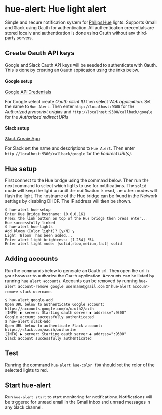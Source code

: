 # hue-alert: Hue light alert

Simple and secure notification system for
[Philips Hue](http://www2.meethue.com/en-us/) lights. Supports Gmail and Slack
using Oauth for authentication. All authentication credentials are stored
locally and authentication is done using Oauth without any third-party servers.

## Create Oauth API keys

Google and Slack Oauth API keys will be needed to authenticate with Oauth. This
is done by creating an Oauth application using the links below.

#### Google setup

[Google API Credentials](https://console.developers.google.com/apis/credentials)

For Google select create *Oauth client ID* then select *Web application*. Set
the name to `Hue Alert`. Then enter `http://localhost:9300` for the *Authorized
javascript origins* and `http://localhost:9300/callback/google` for the
*Authorized redirect URIs*

#### Slack setup

[Slack Create App](https://api.slack.com/apps/new)

For Slack set the name and descriptions to `Hue Alert`. Then enter
`http://localhost:9300/callback/google` for the *Redirect URI(s)*.

## Hue setup

First connect to the Hue bridge using the command below. Then run the next
command to select which lights to use for notifications. The `solid` mode will
keep the light on until the notification is read, the other modes will flash
the light. The hostname of the Hue bridge can be found in the Network settings
by disabling DHCP. The IP address will then be shown.

```
$ hue-alert hue-setup
Enter Hue Bridge hostname: 10.0.0.161
Press the link button on top of the Hue bridge then press enter...
Hue successfully linked
$ hue-alert hue-lights
Add Bloom (Color light)? [y/N] y
Light 'Bloom' has been added...
Enter alert light brightness: [1-254] 254
Enter alert light mode: [solid,slow,medium,fast] solid
```

## Adding accounts

Run the commands below to generate an Oauth url. Then open the url in your
browser to authorize the Oauth application. Accounts can be listed by running
`hue-alert accounts`. Accounts can be removed by running
`hue-alert account-remove google username@gmail.com` or
`hue-alert account-remove slack username`.

```
$ hue-alert google-add
Open URL below to authenticate Google account:
https://accounts.google.com/o/oauth2/auth
[INFO] ▶ server: Starting oauth server ◆ address=":9300"
Google account successfully authenticated
$ hue-alert slack-add
Open URL below to authenticate Slack account:
https://slack.com/oauth/authorize
[INFO] ▶ server: Starting oauth server ◆ address=":9300"
Slack account successfully authenticated
```

## Test

Running the command `hue-alert hue-color f00` should set the color of the
selected lights to red.

## Start hue-alert

Run `hue-alert start` to start monitoring for notifications. Notifications will
be triggered for unread email in the Gmail inbox and unread messages in any
Slack channel.
